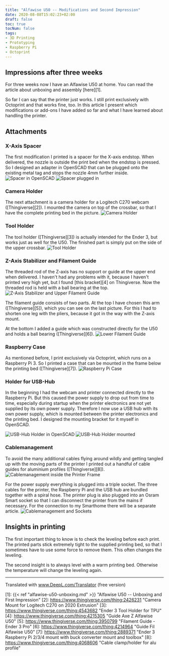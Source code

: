 ```yaml
---
title: "Alfawise U50 -- Modifications and Second Impression"
date: 2020-08-08T15:02:23+02:00
draft: false
toc: true
tocNum: false
tags:
- 3D Printing
- Prototyping
- Raspberry Pi
- Octoprint
---
```


## Impressions after three weeks

For three weeks now I have an Alfawise U50 at home. You can read the article about unboxing and assembly [here][1].

So far I can say that the printer just works. I still print exclusively with Octoprint and that works fine, too.
In this article I present which modifications or add-ons I have added so far and what I have learned about handling the printer.

## Attachments

### X-Axis Spacer

The first modification I printed is a spacer for the X-axis endstop. When delivered, the nozzle is outside the print bed when the endstop is pressed. 
So I designed an adapter in OpenSCAD that can be plugged onto the existing metal tag and stops the nozzle 4mm further inside.
![Spacer in OpenSCAD](/images/2020-08-08-alfawise-u50-mods-11.png)
![Spacer plugged in](/images/2020-08-08-alfawise-u50-mods-10.jpg)

### Camera Holder

The next attachment is a camera holder for a Logitech C270 webcam ([Thingiverse][2]). 
I mounted the camera on top of the crossbar, so that I have the complete printing bed in the picture.
![Camera Holder](/images/2020-08-08-alfawise-u50-mods-06.jpg)

### Tool Holder

The tool holder ([Thingiverse][3]) is actually intended for the Ender 3, but works just as well for the U50.
The finished part is simply put on the side of the upper crossbar.
![Tool Holder](/images/2020-08-08-alfawise-u50-mods-08.jpg)

### Z-Axis Stabilizer and Filament Guide

The threaded rod of the Z-axis has no support or guide at the upper end when delivered. 
I haven't had any problems with it, because I haven't printed very high yet, but I found [this bracket][4] on Thingiverse. 
Now the threaded rod is held with a ball bearing at the top.
![Z-Axis Stabilizer and Upper Filament Guide](/images/2020-08-08-alfawise-u50-mods-03.jpg)

The filament guide consists of two parts. At the top I have chosen this arm ([Thingiverse][5]), which you can see on the last picture.
For this I had to shorten one leg with the pliers, because it got in the way with the Z-axis mount.

At the bottom I added a guide which was constructed directly for the U50 and holds a ball bearing ([Thingiverse][6]).
![Lower Filament Guide](/images/2020-08-08-alfawise-u50-mods-04.jpg)

### Raspberry Case

As mentioned before, I print exclusively via Octoprint, which runs on a Raspberry Pi 3. 
So I printed a case that can be mounted in the frame below the printing bed ([Thingiverse][7]).
![Raspberry Pi Case](/images/2020-08-08-alfawise-u50-mods-07.jpg)

### Holder for USB-Hub

In the beginning I had the webcam and printer connected directly to the Raspberry Pi. But this caused the power supply to drop out from time to time, 
especially during startup when the printer electronics are not yet supplied by its own power supply.
Therefore I now use a USB hub with its own power supply, which is mounted between the printer electronics and the printing bed.
I designed the mounting bracket for it myself in OpenSCAD.

![USB-Hub Holder in OpenSCAD](/images/2020-08-08-alfawise-u50-mods-12.png)
![USB-Hub Holder mounted](/images/2020-08-08-alfawise-u50-mods-02.jpg)

### Cablemanagement

To avoid the many additional cables flying around wildly and getting tangled up with the moving parts of the printer I printed out a handful of cable guides for aluminium profiles ([Thingiverse][8]).
![Cablemanagement inside the Printer Frame](/images/2020-08-08-alfawise-u50-mods-05.jpg)

For the power supply everything is plugged into a triple socket. The three cables for the printer, the Raspberry Pi and the USB hub are bundled together with a spiral hose.
The printer plug is also plugged into an Osram Smart socket so that I can disconnect the printer from the mains if necessary. 
For the connection to my Smarthome there will be a separate article.
![Cablemanagement and Sockets](/images/2020-08-08-alfawise-u50-mods-09.jpg)

## Insights in printing

The first important thing to know is to check the leveling before each print. The printed parts stick extremely tight to the supplied printing bed, 
so that I sometimes have to use some force to remove them. This often changes the leveling.

The second insight is to always level with a warm printing bed. Otherwise the temperature will change the leveling again.

---

Translated with www.DeepL.com/Translator (free version)


[1]: {{< ref "alfawise-u50-unboxing.md" >}} "Alfawise U50 -- Unboxing and First Impression"
[2]: https://www.thingiverse.com/thing:2426231 "Camera Mount for Logitech C270 on 2020 Extrusion"
[3]: https://www.thingiverse.com/thing:4543682 "Ender 3 Tool Holder for TPU"
[4]: https://www.thingiverse.com/thing:4215305 "Guide Axe Z Alfawise U50"
[5]: https://www.thingiverse.com/thing:3950799 "Filament Guide - Ender 3 Pro"
[6]: https://www.thingiverse.com/thing:4214964 "Guide Fil Alfawise U50"
[7]: https://www.thingiverse.com/thing:2889371 "Ender 3 Raspberry Pi 2/3/4 mount with buck converter mount and toolbox"
[8]: https://www.thingiverse.com/thing:4068606 "Cable clamp/holder for alu profile"

